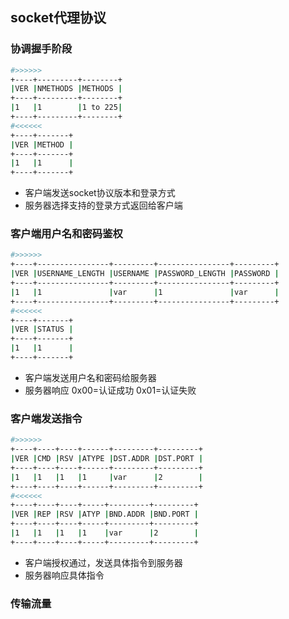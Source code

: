 ## socket代理协议


### 协调握手阶段
```bash
#>>>>>>
+----+---------+--------+
|VER |NMETHODS |METHODS |
+----+---------+--------+
|1   |1        |1 to 225|
+----+---------+--------+
#<<<<<<
+----+-------+
|VER |METHOD |
+----+-------+
|1   |1      |
+----+-------+
```
- 客户端发送socket协议版本和登录方式
- 服务器选择支持的登录方式返回给客户端

### 客户端用户名和密码鉴权
```bash
#>>>>>>
+----+----------------+---------+----------------+---------+
|VER |USERNAME_LENGTH |USERNAME |PASSWORD_LENGTH |PASSWORD |
+----+----------------+---------+----------------+---------+
|1   |1               |var      |1               |var      |
+----+----------------+---------+----------------+---------+
#<<<<<<
+----+-------+
|VER |STATUS |
+----+-------+
|1   |1      |
+----+-------+
```
- 客户端发送用户名和密码给服务器
- 服务器响应 0x00=认证成功  0x01=认证失败


### 客户端发送指令
```bash
#>>>>>>
+----+----+----+------+---------+---------+
|VER |CMD |RSV |ATYPE |DST.ADDR |DST.PORT |
+----+----+----+------+---------+---------+
|1   |1   |1   |1     |var      |2        |
+----+----+----+------+---------+---------+
#<<<<<<
+----+----+----+-----+---------+---------+
|VER |REP |RSV |ATYP |BND.ADDR |BND.PORT |
+----+----+----+-----+---------+---------+
|1   |1   |1   |1    |var      |2        |
+----+----+----+-----+---------+---------+
```
- 客户端授权通过，发送具体指令到服务器
- 服务器响应具体指令

### 传输流量


